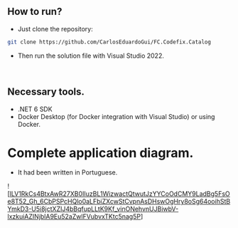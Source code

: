 ## How to run?

- Just clone the repository:
```sh
git clone https://github.com/CarlosEduardoGui/FC.Codefix.Catalog
```

- Then run the solution file with Visual Studio 2022.

<br />

## Necessary tools.

- .NET 6 SDK
- Docker Desktop (for Docker integration with Visual Studio) or using Docker.

# Complete application diagram.

- It had been written in Portuguese.

![[lLV1RkCs4BtxAwR27XB0IIuzBL1WizwactQtwutJzYYCoOdCMY9LadBg5FsOe8T52_Gh_6CbPSPcHQlo0aLFbiZXcwStCvpnAsDHswOgHry8oSg64ooihStBYmkD3-U5i8jctXZIJ4bBqfupLLtK9Kf_vinONehvnUJBiwbV-lxzkuiAZINjblA9Eu52aZwlFVubvxTKtc5nag5P](https://user-images.githubusercontent.com/43711772/185815236-5c04dcd1-f7f3-42a8-8a7f-0988709d534d.svg)]
